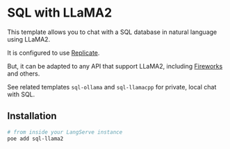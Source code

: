 # SQL with LLaMA2

This template allows you to chat with a SQL database in natural language using LLaMA2.

It is configured to use [Replicate](https://python.langchain.com/docs/integrations/llms/replicate).

But, it can be adapted to any API that support LLaMA2, including [Fireworks](https://python.langchain.com/docs/integrations/chat/fireworks) and others.

See related templates `sql-ollama` and `sql-llamacpp` for private, local chat with SQL.

## Installation
```bash
# from inside your LangServe instance
poe add sql-llama2
```
